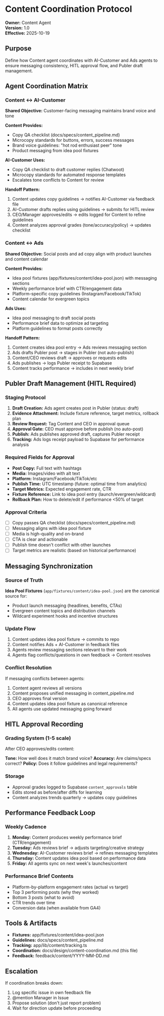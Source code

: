# Content Coordination Protocol

**Owner:** Content Agent  
**Version:** 1.0  
**Effective:** 2025-10-19

## Purpose

Define how Content agent coordinates with AI-Customer and Ads agents to ensure messaging consistency, HITL approval flow, and Publer draft management.

## Agent Coordination Matrix

### Content ↔ AI-Customer

**Shared Objective:** Customer-facing messaging maintains brand voice and tone

**Content Provides:**

- Copy QA checklist (docs/specs/content_pipeline.md)
- Microcopy standards for buttons, errors, success messages
- Brand voice guidelines: "hot rod enthusiast peer" tone
- Product messaging from idea pool fixtures

**AI-Customer Uses:**

- Copy QA checklist to draft customer replies (Chatwoot)
- Microcopy standards for automated response templates
- Escalates tone conflicts to Content for review

**Handoff Pattern:**

1. Content updates copy guidelines → notifies AI-Customer via feedback file
2. AI-Customer drafts replies using guidelines → submits for HITL review
3. CEO/Manager approves/edits → edits logged for Content to refine guidelines
4. Content analyzes approval grades (tone/accuracy/policy) → updates checklist

### Content ↔ Ads

**Shared Objective:** Social posts and ad copy align with product launches and content calendar

**Content Provides:**

- Idea pool fixtures (app/fixtures/content/idea-pool.json) with messaging sections
- Weekly performance brief with CTR/engagement data
- Platform-specific copy guidelines (Instagram/Facebook/TikTok)
- Content calendar for evergreen topics

**Ads Uses:**

- Idea pool messaging to draft social posts
- Performance brief data to optimize ad targeting
- Platform guidelines to format posts correctly

**Handoff Pattern:**

1. Content creates idea pool entry → Ads reviews messaging section
2. Ads drafts Publer post → stages in Publer (not auto-publish)
3. Content/CEO reviews draft → approves or requests edits
4. Ads publishes → logs Publer receipt to Supabase
5. Content tracks performance → includes in next weekly brief

## Publer Draft Management (HITL Required)

### Staging Protocol

1. **Draft Creation:** Ads agent creates post in Publer (status: draft)
2. **Evidence Attachment:** Include fixture reference, target metrics, rollback plan
3. **Review Request:** Tag Content and CEO in approval queue
4. **Approval Gate:** CEO must approve before publish (no auto-post)
5. **Publish:** Ads publishes approved draft, captures Publer receipt
6. **Tracking:** Ads logs receipt payload to Supabase for performance analysis

### Required Fields for Approval

- **Post Copy:** Full text with hashtags
- **Media:** Images/video with alt text
- **Platform:** Instagram/Facebook/TikTok/etc
- **Publish Time:** UTC timestamp (future: optimal time from analytics)
- **Target Metrics:** Expected engagement rate, CTR
- **Fixture Reference:** Link to idea pool entry (launch/evergreen/wildcard)
- **Rollback Plan:** How to delete/edit if performance <50% of target

### Approval Criteria

- [ ] Copy passes QA checklist (docs/specs/content_pipeline.md)
- [ ] Messaging aligns with idea pool fixture
- [ ] Media is high-quality and on-brand
- [ ] CTA is clear and actionable
- [ ] Publish time doesn't conflict with other launches
- [ ] Target metrics are realistic (based on historical performance)

## Messaging Synchronization

### Source of Truth

**Idea Pool Fixtures** (`app/fixtures/content/idea-pool.json`) are the canonical source for:

- Product launch messaging (headlines, benefits, CTAs)
- Evergreen content topics and distribution channels
- Wildcard experiment hooks and incentive structures

### Update Flow

1. Content updates idea pool fixture → commits to repo
2. Content notifies Ads + AI-Customer in feedback files
3. Agents review messaging sections relevant to their work
4. Agents flag conflicts/questions in own feedback → Content resolves

### Conflict Resolution

If messaging conflicts between agents:

1. Content agent reviews all versions
2. Content proposes unified messaging in content_pipeline.md
3. CEO approves final version
4. Content updates idea pool fixture as canonical reference
5. All agents use updated messaging going forward

## HITL Approval Recording

### Grading System (1-5 scale)

After CEO approves/edits content:

**Tone:** How well does it match brand voice?
**Accuracy:** Are claims/specs correct?
**Policy:** Does it follow guidelines and legal requirements?

### Storage

- Approval grades logged to Supabase `content_approvals` table
- Edits stored as before/after diffs for learning
- Content analyzes trends quarterly → updates copy guidelines

## Performance Feedback Loop

### Weekly Cadence

1. **Monday:** Content produces weekly performance brief (CTR/engagement)
2. **Tuesday:** Ads reviews brief → adjusts targeting/creative strategy
3. **Wednesday:** AI-Customer reviews brief → refines messaging templates
4. **Thursday:** Content updates idea pool based on performance data
5. **Friday:** All agents sync on next week's launches/content

### Performance Brief Contents

- Platform-by-platform engagement rates (actual vs target)
- Top 3 performing posts (why they worked)
- Bottom 3 posts (what to avoid)
- CTR trends over time
- Conversion data (when available from GA4)

## Tools & Artifacts

- **Fixtures:** app/fixtures/content/idea-pool.json
- **Guidelines:** docs/specs/content_pipeline.md
- **Tracking:** app/lib/content/tracking.ts
- **Coordination:** docs/design/content-coordination.md (this file)
- **Feedback:** feedback/content/YYYY-MM-DD.md

## Escalation

If coordination breaks down:

1. Log specific issue in own feedback file
2. @mention Manager in Issue
3. Propose solution (don't just report problem)
4. Wait for direction update before proceeding

